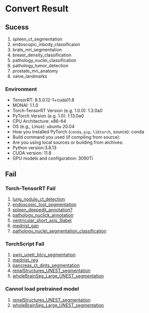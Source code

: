 # Convert Result

## Sucess
1. spleen_ct_segmentation
2. endoscopic_inbody_classificaion
3. brats_mri_segmentation
4. breast_density_classification
5. pathology_nuclei_classification
6. pathology_tumor_detection
7. prostate_mri_anatomy
8. valve_landmarks
### Environment
 - TensorRT: 8.5.0.12-1+cuda11.8
 - MONAI: 1.1.0
 - Torch-TensorRT Version (e.g. 1.0.0): 1.3.0a0
 - PyTorch Version (e.g. 1.0): 1.13.0a0
 - CPU Architecture: x86-64
 - OS (e.g., Linux): ubuntu 20.04
 - How you installed PyTorch (`conda`, `pip`, `libtorch`, source): conda
 - Build command you used (if compiling from source):
 - Are you using local sources or building from archives:
 - Python version:3.8.13
 - CUDA version: 11.8
 - GPU models and configuration: 3090Ti

## Fail
### Torch-TensorRT Fail
1. [lung_nodule_ct_detection](./lung_nodule_ct_detection.md)
2. [endoscopic_tool_segmentation](./endoscopic_tool_segmentation.md)
3. [spleen_deepedit_annotation?](./spleen_deepedit_annotation.md)
4. [pathology_nuclick_annotation](./pathology_nuclick_annotation.md)
5. [ventricular_short_axis_3label](./ventricular_short_axis_3label.md)
6. [mednist_gan](./mednist_gan.md)
7. [pathology_nuclei_segmentation_classification](./pathology_nuclei_segmentation_classification.md)


### TorchScript Fail
1. [swin_unetr_btcv_segmentation](./swin_unetr_btcv_segmentation.md)
2. [mednist_reg](./mednist_reg.md)
3. [pancreas_ct_dints_segmentation](./pancreas_ct_dints_segmentation.md)
4. [renalStructures_UNEST_segmentation](./renalStructures_UNEST_segmentation.md)
5. [wholeBrainSeg_Large_UNEST_segmentation](./wholeBrainSeg_Large_UNEST_segmentation.md)

### Cannot load pretrained model
1. [renalStructures_UNEST_segmentation](./renalStructures_UNEST_segmentation.md)
2. [wholeBrainSeg_Large_UNEST_segmentation](./wholeBrainSeg_Large_UNEST_segmentation.md)